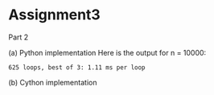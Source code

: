 Assignment3
===========

Part 2

(a) Python implementation
Here is the output for n = 10000:

    625 loops, best of 3: 1.11 ms per loop
   
(b) Cython implementation
